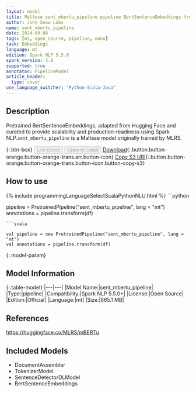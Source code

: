 ```yaml
---
layout: model
title: Maltese sent_mbertu_pipeline pipeline BertSentenceEmbeddings from MLRS
author: John Snow Labs
name: sent_mbertu_pipeline
date: 2024-09-08
tags: [mt, open_source, pipeline, onnx]
task: Embeddings
language: mt
edition: Spark NLP 5.5.0
spark_version: 3.0
supported: true
annotator: PipelineModel
article_header:
  type: cover
use_language_switcher: "Python-Scala-Java"
---
```


## Description

Pretrained BertSentenceEmbeddings, adapted from Hugging Face and curated to provide scalability and production-readiness using Spark NLP.`sent_mbertu_pipeline` is a Maltese model originally trained by MLRS.

{:.btn-box}
<button class="button button-orange" disabled>Live Demo</button>
<button class="button button-orange" disabled>Open in Colab</button>
[Download](https://s3.amazonaws.com/auxdata.johnsnowlabs.com/public/models/sent_mbertu_pipeline_mt_5.5.0_3.0_1725790713908.zip){:.button.button-orange.button-orange-trans.arr.button-icon}
[Copy S3 URI](s3://auxdata.johnsnowlabs.com/public/models/sent_mbertu_pipeline_mt_5.5.0_3.0_1725790713908.zip){:.button.button-orange.button-orange-trans.button-icon.button-copy-s3}

## How to use



<div class="tabs-box" markdown="1">
{% include programmingLanguageSelectScalaPythonNLU.html %}
```python

pipeline = PretrainedPipeline("sent_mbertu_pipeline", lang = "mt")
annotations =  pipeline.transform(df)   

```
```scala

val pipeline = new PretrainedPipeline("sent_mbertu_pipeline", lang = "mt")
val annotations = pipeline.transform(df)

```
</div>

{:.model-param}
## Model Information

{:.table-model}
|---|---|
|Model Name:|sent_mbertu_pipeline|
|Type:|pipeline|
|Compatibility:|Spark NLP 5.5.0+|
|License:|Open Source|
|Edition:|Official|
|Language:|mt|
|Size:|665.1 MB|

## References

https://huggingface.co/MLRS/mBERTu

## Included Models

- DocumentAssembler
- TokenizerModel
- SentenceDetectorDLModel
- BertSentenceEmbeddings